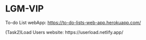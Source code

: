 # LGM-VIP
To-do List webApp: https://to-do-lists-web-app.herokuapp.com/
<div></div>
(Task2)Load Users website: https://userload.netlify.app/

